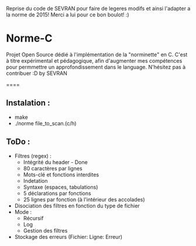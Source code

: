 Reprise du code de SEVRAN pour faire de legeres modifs et ainsi l'adapter a la norme de 2015! Merci a lui pour ce bon boulot! :)

Norme-C
====

Projet Open Source dédié à l'implémentation de la "norminette" en C. C'est à titre expérimental et pédagogique,
afin d'augmenter mes compétences pour permmettre un approfondissement dans le language.
N'hésitez pas à contribuer :D
by SEVRAN

====

Instalation :
-------------

 - make
 - ./norme file_to_scan.(c/h)

ToDo :
--------

- Filtres (regex) :
	- Intégrité du header - Done
	- 80 caractères par lignes
	- Mots-clé et fonctions interdites
	- Indetation
	- Syntaxe (espaces, tabulations)
	- 5 déclarations par fonctions
	- 25 lignes par fonction (à l'intérieur des accolades)
- Disociation des filtres en fonction du type de fichier
- Mode :
	- Récursif
	- Log
	- Gestion des filtres
- Stockage des erreurs (Fichier: Ligne: Erreur)
